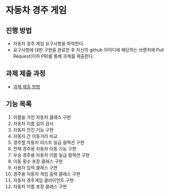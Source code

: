 # 자동차 경주 게임
## 진행 방법
* 자동차 경주 게임 요구사항을 파악한다.
* 요구사항에 대한 구현을 완료한 후 자신의 github 아이디에 해당하는 브랜치에 Pull Request(이하 PR)를 통해 과제를 제출한다.

## 과제 제출 과정
* [과제 제출 방법](https://github.com/next-step/nextstep-docs/tree/master/precourse)

## 기능 목록
1. 이름을 가진 자동차 클래스 구현
2. 자동차 이름 길이 검사
3. 자동차 전진 기능 구현
4. 자동자 간 이동거리 비교
5. 경주할 자동차 리스트 일급 컬렉션 구현
6. 전체 경주용 자동차 이동 기능 구현
7. 우승 경주용 자동차 이름 일급 컬렉션 구현
8. 이동 횟수 포장 클래스 구현
9. 사용자 입력 클래스 구현
10. 경주용 자동자 게임 출력 클래스 구현
11. 자동자 경주게임 클라이언트 구현
12. 자동차 이름 포장 클래스 구현